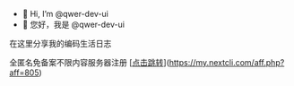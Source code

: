- 👋 Hi, I’m @qwer-dev-ui
- 👋 您好，我是 @qwer-dev-ui

在这里分享我的编码生活日志

全匿名免备案不限内容服务器注册
[[点击跳转](#jump)](https://my.nextcli.com/aff.php?aff=805)

<!---
qwer-dev-ui/qwer-dev-ui is a ✨ special ✨ repository because its `README.md` (this file) appears on your GitHub profile.
You can click the Preview link to take a look at your changes.
--->
